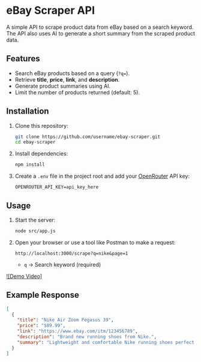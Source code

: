 # eBay Scraper API

A simple API to scrape product data from eBay based on a search keyword.  
The API also uses AI to generate a short summary from the scraped product data.

## Features
- Search eBay products based on a query (`?q=`).
- Retrieve **title**, **price**, **link**, and **description**.
- Generate product summaries using AI.
- Limit the number of products returned (default: 5).


## Installation
1. Clone this repository:
   ```bash
   git clone https://github.com/username/ebay-scraper.git
   cd ebay-scraper
   ```
2. Install dependencies:
   ```bash
   npm install
   ```
3. Create a `.env` file in the project root and add your [OpenRouter](https://openrouter.ai/) API key:
   ```env
   OPENROUTER_API_KEY=api_key_here
   ```

## Usage
1. Start the server:
   ```bash
   node src/app.js
   ```
2. Open your browser or use a tool like Postman to make a request:
   ```
   http://localhost:3000/scrape?q=nike&page=1
   
   ```
   - `q` → Search keyword (required)
 

[![Demo Video]](public/video-test.mp4)


## Example Response
```json
[
  {
    "title": "Nike Air Zoom Pegasus 39",
    "price": "$89.99",
    "link": "https://www.ebay.com/itm/123456789",
    "description": "Brand new running shoes from Nike.",
    "summary": "Lightweight and comfortable Nike running shoes perfect for daily workouts."
  }
]
```
